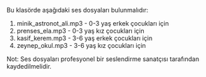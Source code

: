 Bu klasörde aşağıdaki ses dosyaları bulunmalıdır:

1. minik_astronot_ali.mp3 - 0-3 yaş erkek çocukları için
2. prenses_ela.mp3 - 0-3 yaş kız çocukları için
3. kasif_kerem.mp3 - 3-6 yaş erkek çocukları için
4. zeynep_okul.mp3 - 3-6 yaş kız çocukları için

Not: Ses dosyaları profesyonel bir seslendirme sanatçısı tarafından kaydedilmelidir.
